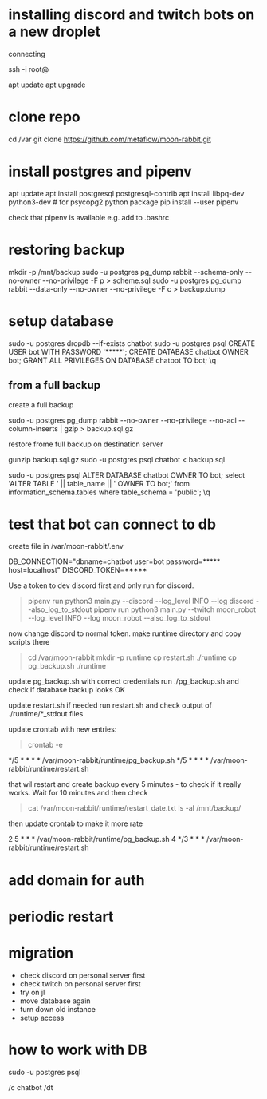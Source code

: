 # installing discord and twitch bots on a new droplet

connecting

ssh -i <key> root@<ip>

apt update
apt upgrade

# clone repo
cd /var
git clone https://github.com/metaflow/moon-rabbit.git

# install postgres and pipenv
apt update
apt install postgresql postgresql-contrib
apt install libpq-dev python3-dev # for psycopg2 python package
pip install --user pipenv

check that pipenv is available e.g. add to .bashrc

# restoring backup

mkdir -p /mnt/backup
sudo -u postgres pg_dump rabbit --schema-only --no-owner --no-privilege -F p > scheme.sql
sudo -u postgres pg_dump rabbit --data-only --no-owner --no-privilege -F c > backup.dump

# setup database

sudo -u postgres dropdb --if-exists chatbot
sudo -u postgres psql
CREATE USER bot WITH PASSWORD '*****';
CREATE DATABASE chatbot OWNER bot;
GRANT ALL PRIVILEGES ON DATABASE chatbot TO bot;
\q

## from a full backup

create a full backup

sudo -u postgres pg_dump rabbit --no-owner --no-privilege --no-acl --column-inserts | gzip > backup.sql.gz

restore frome full backup on destination server

gunzip backup.sql.gz
sudo -u postgres psql chatbot < backup.sql

sudo -u postgres psql
ALTER DATABASE chatbot OWNER TO bot;
select 'ALTER TABLE ' || table_name || ' OWNER TO bot;' from information_schema.tables where table_schema = 'public';
\q

# test that bot can connect to db

create file in /var/moon-rabbit/.env

DB_CONNECTION="dbname=chatbot user=bot password=***** host=localhost"
DISCORD_TOKEN=*****

Use a token to dev discord first and only run for discord.

> pipenv run python3 main.py --discord --log_level INFO --log discord --also_log_to_stdout
 pipenv run python3 main.py --twitch moon_robot --log_level INFO --log moon_robot --also_log_to_stdout

now change discord to normal token.
make runtime directory and copy scripts there

> cd /var/moon-rabbit
> mkdir -p runtime
> cp restart.sh ./runtime
> cp pg_backup.sh ./runtime

update pg_backup.sh with correct credentials
run ./pg_backup.sh and check if database backup looks OK

update restart.sh if needed
run restart.sh and check output of ./runtime/*_stdout files

update crontab with new entries:

> crontab -e

*/5 * * * * /var/moon-rabbit/runtime/pg_backup.sh
*/5 * * * * /var/moon-rabbit/runtime/restart.sh

that wil restart and create backup every 5 minutes - to check if it really works.
Wait for 10 minutes and then check
> cat /var/moon-rabbit/runtime/restart_date.txt
> ls -al /mnt/backup/

then update crontab to make it more rate

2 5 * * * /var/moon-rabbit/runtime/pg_backup.sh
4 */3 * * * /var/moon-rabbit/runtime/restart.sh

# add domain for auth

# periodic restart

# migration

- check discord on personal server first
- check twitch on personal server first
- try on jl
- move database again
- turn down old instance
- setup access

# how to work with DB

sudo -u postgres psql

/c chatbot
/dt